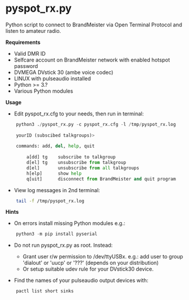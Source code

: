 # pyspot_rx.py
Python script to connect to BrandMeister via Open Terminal Protocol and listen to amateur radio.

**Requirements**

* Valid DMR ID
* Selfcare account on BrandMeister network with enabled hotspot password
* DVMEGA DVstick 30 (ambe voice codec)
* LINUX with pulseaudio installed
* Python >= 3.?
* Various Python modules



**Usage**

* Edit pyspot_rx.cfg to your needs, then run in terminal:

```python
	python3 ./pyspot_rx.py -c pyspot_rx.cfg -l /tmp/pyspot_rx.log
	
	yourID (subscibed talkgroups)>
	
	commands: add, del, help, quit
	
		a[dd] tg	subscribe to talkgroup
		d[el] tg	unsubscribe from talkgroup
		d[el]		unsubscribe from all talkgroups
		h[elp]		show help
		q[uit]		disconnect from BrandMeister and quit program
```
* View log messages in 2nd terminal:

```bash
	tail -f /tmp/pyspot_rx.log
```

**Hints**

* On errors install missing Python modules e.g.:

```python
	python3 -m pip install pyserial
```

* Do not run pyspot_rx.py as root. Instead:
  * Grant user r/w permission to /dev/ttyUSBx. e.g.: add user to group 'dialout' or 'uucp' or '???' (depends on your distribution)
  * Or setup suitable udev rule for your DVstick30 device.


* Find the names of your pulseaudio output devices with:

```bash
	pactl list short sinks
```
